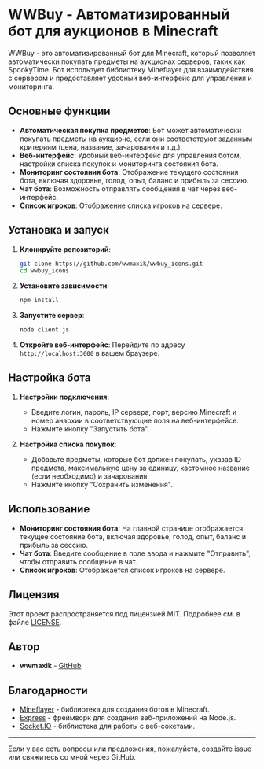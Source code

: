 # WWBuy - Автоматизированный бот для аукционов в Minecraft

WWBuy - это автоматизированный бот для Minecraft, который позволяет автоматически покупать предметы на аукционах серверов, таких как SpookyTime. Бот использует библиотеку Mineflayer для взаимодействия с сервером и предоставляет удобный веб-интерфейс для управления и мониторинга.

## Основные функции

- **Автоматическая покупка предметов**: Бот может автоматически покупать предметы на аукционе, если они соответствуют заданным критериям (цена, название, зачарования и т.д.).
- **Веб-интерфейс**: Удобный веб-интерфейс для управления ботом, настройки списка покупок и мониторинга состояния бота.
- **Мониторинг состояния бота**: Отображение текущего состояния бота, включая здоровье, голод, опыт, баланс и прибыль за сессию.
- **Чат бота**: Возможность отправлять сообщения в чат через веб-интерфейс.
- **Список игроков**: Отображение списка игроков на сервере.

## Установка и запуск

1. **Клонируйте репозиторий**:
   ```bash
   git clone https://github.com/wwmaxik/wwbuy_icons.git
   cd wwbuy_icons
   ```

2. **Установите зависимости**:
   ```bash
   npm install
   ```

3. **Запустите сервер**:
   ```bash
   node client.js
   ```

4. **Откройте веб-интерфейс**:
   Перейдите по адресу `http://localhost:3000` в вашем браузере.

## Настройка бота

1. **Настройки подключения**:
   - Введите логин, пароль, IP сервера, порт, версию Minecraft и номер анархии в соответствующие поля на веб-интерфейсе.
   - Нажмите кнопку "Запустить бота".

2. **Настройка списка покупок**:
   - Добавьте предметы, которые бот должен покупать, указав ID предмета, максимальную цену за единицу, кастомное название (если необходимо) и зачарования.
   - Нажмите кнопку "Сохранить изменения".

## Использование

- **Мониторинг состояния бота**: На главной странице отображается текущее состояние бота, включая здоровье, голод, опыт, баланс и прибыль за сессию.
- **Чат бота**: Введите сообщение в поле ввода и нажмите "Отправить", чтобы отправить сообщение в чат.
- **Список игроков**: Отображается список игроков на сервере.

## Лицензия

Этот проект распространяется под лицензией MIT. Подробнее см. в файле [LICENSE](LICENSE).

## Автор

- **wwmaxik** - [GitHub](https://github.com/wwmaxik)

## Благодарности

- [Mineflayer](https://github.com/PrismarineJS/mineflayer) - библиотека для создания ботов в Minecraft.
- [Express](https://expressjs.com/) - фреймворк для создания веб-приложений на Node.js.
- [Socket.IO](https://socket.io/) - библиотека для работы с веб-сокетами.

---

Если у вас есть вопросы или предложения, пожалуйста, создайте issue или свяжитесь со мной через GitHub.
